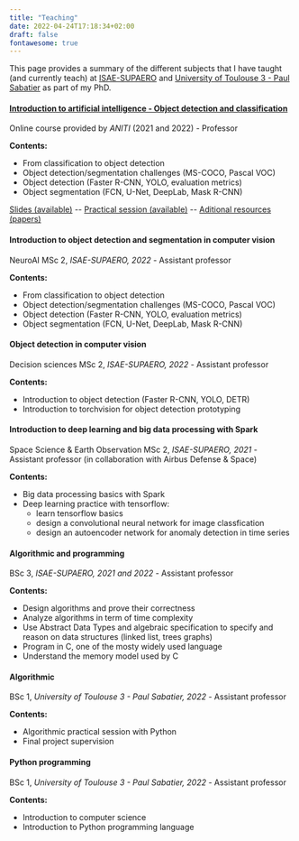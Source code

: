 ```yaml
---
title: "Teaching"
date: 2022-04-24T17:18:34+02:00
draft: false
fontawesome: true
---
```

This page provides a summary of the different subjects that I have taught (and currently teach) at [ISAE-SUPAERO](https://www.isae-supaero.fr/en/) and [University of Toulouse 3 - Paul Sabatier](https://www.univ-tlse3.fr/) as part of my PhD.
 

#### [Introduction to artificial intelligence - Object detection and classification](https://rufinv.github.io/Intro2AI-class/)

Online course provided by *ANITI* (2021 and 2022) - Professor 

**Contents:**
- From classification to object detection
- Object detection/segmentation challenges (MS-COCO, Pascal VOC)
- Object detection (Faster R-CNN, YOLO, evaluation metrics)
- Object segmentation (FCN, U-Net, DeepLab, Mask R-CNN)

[Slides (available)](/pdf/slides_intro2ai_2122.pdf) -- [Practical session (available)](https://drive.google.com/drive/folders/1vBUOt06V9fNeDZp03MEKuKNvj-xaA7C5?usp=sharing) -- [Aditional resources (papers)](https://drive3-pilote.renater.fr/index.php/s/Ejo5RTsHtetRXw3)

#### Introduction to object detection and segmentation in computer vision

NeuroAI MSc 2, *ISAE-SUPAERO, 2022* - Assistant professor

**Contents:**
- From classification to object detection
- Object detection/segmentation challenges (MS-COCO, Pascal VOC)
- Object detection (Faster R-CNN, YOLO, evaluation metrics)
- Object segmentation (FCN, U-Net, DeepLab, Mask R-CNN)

#### Object detection in computer vision

Decision sciences MSc 2, *ISAE-SUPAERO, 2022* - Assistant professor

**Contents:**
- Introduction to object detection (Faster R-CNN, YOLO, DETR)
- Introduction to torchvision for object detection prototyping

#### Introduction to deep learning and big data processing with Spark

Space Science & Earth Observation MSc 2, *ISAE-SUPAERO, 2021* - Assistant professor (in collaboration with Airbus Defense & Space)

**Contents:**
- Big data processing basics with Spark
- Deep learning practice with tensorflow:
    - learn tensorflow basics
	- design a convolutional neural network for image classfication
	- design an autoencoder network for anomaly detection in time series

#### Algorithmic and programming

BSc 3, *ISAE-SUPAERO, 2021 and 2022* - Assistant professor

**Contents:**
- Design algorithms and prove their correctness
- Analyze algorithms in term of time complexity
- Use Abstract Data Types and algebraic specification to specify and reason on data structures (linked list, trees graphs)
- Program in C, one of the mosty widely used language
- Understand the memory model used by C

#### Algorithmic

BSc 1, *University of Toulouse 3 - Paul Sabatier, 2022* - Assistant professor

**Contents:**
- Algorithmic practical session with Python
- Final project supervision

#### Python programming

BSc 1, *University of Toulouse 3 - Paul Sabatier, 2022* - Assistant professor

**Contents:**
- Introduction to computer science
- Introduction to Python programming language

